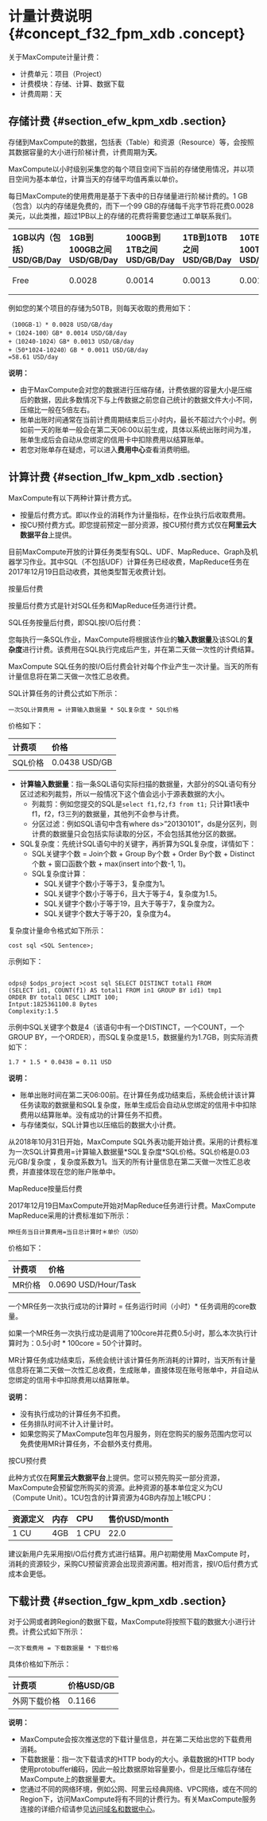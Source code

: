 # 计量计费说明 {#concept_f32_fpm_xdb .concept}

关于MaxCompute计量计费：

-   计费单元：项目（Project）
-   计费模块：存储、计算、数据下载
-   计费周期：天

## 存储计费 {#section_efw_kpm_xdb .section}

存储到MaxCompute的数据，包括表（Table）和资源（Resource）等，会按照其数据容量的大小进行阶梯计费，计费周期为**天**。

MaxCompute以小时级别采集您的每个项目空间下当前的存储使用情况，并以项目空间为基本单位，计算当天的存储平均值再乘以单价。

每日MaxCompute的使用费用是基于下表中的日存储量进行阶梯计费的。1 GB（包含）以内的存储是免费的，而下一个99 GB的存储每千兆字节将花费0.0028美元，以此类推，超过1PB以上的存储的花费将需要您通过工单联系我们。

|1GB以内（包括）USD/GB/Day|1GB到100GB之间USD/GB/Day|100GB到1TB之间USD/GB/Day|1TB到10TB之间USD/GB/Day|10TB到100TB之间USD/GB/Day|100TB到1PB之间USD/GB/Day|1PB以上部分USD/GB/Day|
|:------------------|:--------------------|:--------------------|:-------------------|:---------------------|:--------------------|-----------------|
|Free|0.0028|0.0014|0.0013|0.0011|0.0009|请通过工单联系我们|

例如您的某个项目的存储为50TB，则每天收取的费用如下：

```
（100GB-1）* 0.0028 USD/GB/day
+（1024-100）GB* 0.0014 USD/GB/day
+（10240-1024）GB* 0.0013 USD/GB/day
+（50*1024-10240）GB * 0.0011 USD/GB/day
=58.61 USD/day
```

**说明：** 

-   由于MaxCompute会对您的数据进行压缩存储，计费依据的容量大小是压缩后的数据，因此多数情况下与上传数据之前您自己统计的数据文件大小不同，压缩比一般在5倍左右。
-   账单出账时间通常在当前计费周期结束后三小时内，最长不超过六个小时。例如前一天的账单一般会在第二天06:00以前生成，具体以系统出账时间为准，账单生成后会自动从您绑定的信用卡中扣除费用以结算账单。
-   若您对账单存在疑虑，可以进入**费用中心**查看消费明细。

## 计算计费 {#section_lfw_kpm_xdb .section}

MaxCompute有以下两种计算计费方式。

-   按量后付费方式。即以作业的消耗作为计量指标，在作业执行后收取费用。
-   按CU预付费方式。即您提前预定一部分资源，按CU预付费方式仅在**阿里云大数据平台**上提供。

目前MaxCompute开放的计算任务类型有SQL、UDF、MapReduce、Graph及机器学习作业。其中SQL（不包括UDF）计算任务已经收费，MapReduce任务在2017年12月19日启动收费，其他类型暂无收费计划。

按量后付费

按量后付费方式是针对SQL任务和MapReduce任务进行计费。

SQL任务按量后付费，即SQL按I/O后付费：

您每执行一条SQL作业，MaxCompute将根据该作业的**输入数据量**及该SQL的**复杂度**进行计费。该费用在SQL执行完成后产生，并在第二天做一次性的计费结算。

MaxCompute SQL任务的按I/O后付费会针对每个作业产生一次计量。当天的所有计量信息将在第二天做一次性汇总收费。

SQL计算任务的计费公式如下所示：

```
一次SQL计算费用 = 计算输入数据量 * SQL复杂度 * SQL价格
```

价格如下：

|计费项|价格|
|:--|:-|
|SQL价格|0.0438 USD/GB|

-   **计算输入数据量**：指一条SQL语句实际扫描的数据量，大部分的SQL语句有分区过滤和列裁剪，所以一般情况下这个值会远小于源表数据的大小。
    -   列裁剪：例如您提交的SQL是`select f1,f2,f3 from t1;` 只计算t1表中f1，f2，f3三列的数据量，其他列不会参与计费。
    -   分区过滤：例如SQL语句中含有where ds\>”20130101”，ds是分区列，则计费的数据量只会包括实际读取的分区，不会包括其他分区的数据。
-   SQL复杂度：先统计SQL语句中的关键字，再折算为SQL复杂度，详情如下：
    -   SQL关键字个数 = Join个数 + Group By个数 + Order By个数 + Distinct个数 + 窗口函数个数 + max\(insert into个数-1, 1\)。
    -   SQL复杂度计算：
        -   SQL关键字个数小于等于3，复杂度为1。
        -   SQL关键字个数小于等于6，且大于等于4，复杂度为1.5。
        -   SQL关键字个数小于等于19，且大于等于7，复杂度为2。
        -   SQL关键字个数大于等于20，复杂度为4。

复杂度计量命令格式如下所示：

```
cost sql <SQL Sentence>;
```

示例如下：

```

odps@ $odps_project >cost sql SELECT DISTINCT total1 FROM
(SELECT id1, COUNT(f1) AS total1 FROM in1 GROUP BY id1) tmp1
ORDER BY total1 DESC LIMIT 100;
Intput:1825361100.8 Bytes
Complexity:1.5
```

示例中SQL关键字个数是4（该语句中有一个DISTINCT，一个COUNT，一个GROUP BY，一个ORDER），而SQL复杂度是1.5，数据量约为1.7GB，则实际消费如下：

```
1.7 * 1.5 * 0.0438 = 0.11 USD
```

**说明：** 

-   账单出账时间在第二天06:00前。在计算任务成功结束后，系统会统计该计算任务读取的数据量和SQL复杂度，账单生成后会自动从您绑定的信用卡中扣除费用以结算账单。没有成功的计算任务不扣费。
-   与存储类似，SQL计算也以压缩后的数据大小计费。

从2018年10月31日开始，MaxCompute SQL外表功能开始计费。采用的计费标准为一次SQL计算费用=计算输入数据量\*SQL复杂度\*SQL价格。SQL价格是0.03元/GB/复杂度 ，复杂度系数为1。当天的所有计量信息在第二天做一次性汇总收费，并直接体现在您的账户账单中。

MapReduce按量后付费

2017年12月19日MaxCompute开始对MapReduce任务进行计费。MaxCompute MapReduce采用的计费标准如下所示：

```
MR任务当日计算费用=当日总计算时＊单价（USD）
```

价格如下：

|计费项|价格|
|:--|:-|
|MR价格|0.0690 USD/Hour/Task|

一个MR任务一次执行成功的计算时 = 任务运行时间（小时）\* 任务调用的core数量。

如果一个MR任务一次执行成功是调用了100core并花费0.5小时，那么本次执行计算时为：0.5小时 \* 100core = 50个计算时。

MR计算任务成功结束后，系统会统计该计算任务所消耗的计算时，当天所有计量信息将在第二天做一次性汇总收费，生成账单，直接体现在账号账单中，并自动从您绑定的信用卡中扣除费用以结算账单。

**说明：** 

-   没有执行成功的计算任务不扣费。
-   任务排队时间不计入计量计时。
-   如果您购买了MaxCompute包年包月服务，则在您购买的服务范围内您可以免费使用MR计算任务，不会额外支付费用。

按CU预付费

此种方式仅在**阿里云大数据平台**上提供。您可以预先购买一部分资源，MaxCompute会预留您所购买的资源。此种资源的基本单位定义为CU（Compute Unit）。1CU包含的计算资源为4GB内存加上1核CPU：

|资源定义|内存|CPU|售价USD/month|
|:---|:-|:--|:----------|
|1 CU|4GB|1 CPU|22.0|

建议新用户先采用按I/O后付费方式进行结算。用户初期使用 MaxCompute 时，消耗的资源较少，采购CU预留资源会出现资源闲置。相对而言，按I/O后付费方式成本会更低。

## 下载计费 {#section_fgw_kpm_xdb .section}

对于公网或者跨Region的数据下载，MaxCompute将按照下载的数据大小进行计费。计费公式如下所示：

```
一次下载费用 = 下载数据量 * 下载价格
```

具体价格如下所示：

|计费项|价格USD/GB|
|:--|:-------|
|外网下载价格|0.1166|

**说明：** 

-   MaxCompute会按次推送您的下载计量信息，并在第二天给出您的下载费用消耗。
-   下载数据量：指一次下载请求的HTTP body的大小。承载数据的HTTP body使用protobuffer编码，因此一般比数据原始容量要小，但是比压缩后存储在MaxCompute上的数据量要大。
-   您通过不同的网络环境，例如公网、阿里云经典网络、VPC网络，或在不同的Region下，访问MaxCompute将有不同的计费行为。有关MaxCompute服务连接的详细介绍请参见[访问域名和数据中心](../../../../intl.zh-CN/准备工作/访问域名和数据中心.md#)。


